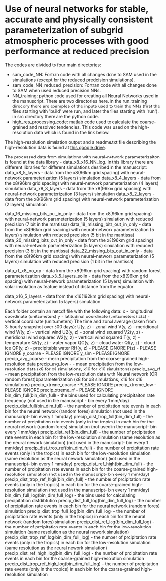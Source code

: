 # Use of neural networks for stable, accurate and physically consistent parameterization of subgrid atmospheric processes with good performance at reduced precision

The codes are divided to four main directories:
- sam_code_NN: Fortran code with all changes done to SAM used in the simulations (except for the reduced predcision simulations). 
- sam_code_NN_reduced_precision: Fortran code with all changes done to SAM when used reduced precision NNs. 
- NN_training: python code used for creating all Neural Networks used in the manuscript. There are two directories here. In the run_training direcory there are examples of the inputs used to train the NNs (first the files starting with 'build' were run, and later the files starting with 'run'). in src directory there are the python code. 
- high_res_processing_code: matlab code used to calculate the coarse-grained and resolved tendencies. This code was used on the high-resolution data which is found in the link below. 

The high-resolution simulation output and a readme.txt file describing the high-resolution data is found at [this google drive](https://drive.google.com/drive/folders/1TRPDL6JkcLjgTHJL9Ib_Z4XuPyvNVIyY).


The processed data from simulations with neural-network parameterizaiton is found at the data library - data_x8_x16_NN_log.
In this library there are different libraries for different simulations desribed in the manuscript:
data_x8_5_layers - data from the x8(96km grid spacing) with neural-network parameterization (5 layers) simulation 
data_x8_4_layers - data from the x8(96km grid spacing) with neural-network parameterization (4 layers) simulation
data_x8_3_layers - data from the x8(96km grid spacing) with neural-network parameterization (3 layers) simulation
data_x8_2_layers - data from the x8(96km grid spacing) with neural-network parameterization (2 layers) simulation

data_16_missing_bits_out_in_only - data from the x8(96km grid spacing) with neural-network parameterization (5 layers) simulation  with reduced precision (7 bit in the mantissa)
data_18_missing_bits_out_in_only - data from the x8(96km grid spacing) with neural-network parameterization (5 layers) simulation  with reduced precision (5 bit in the mantissa)
data_20_missing_bits_out_in_only - data from the x8(96km grid spacing) with neural-network parameterization (5 layers) simulation  with reduced precision (3 bit in the mantissa)
data_22_missing_bits_out_in_only - data from the x8(96km grid spacing) with neural-network parameterization (5 layers) simulation  with reduced precision (1 bit in the mantissa)

data_rf_x8_no_qp - data from the x8(96km grid spacing) with random forest parameterization
data_x8_5_layers_solin - data from the x8(96km grid spacing) with neural-network parameterization (5 layers) simulation with solar insolation as feature instead of distance from the equator

data_x16_5_layers - data from the x16(192km grid spacing) with neural-network parameterization (5 layers) simulation 

Each folder contain an netcdf file with the following data:
x -  longitudinal coordinate (units:meters)
y - latitudinal coordinate (units:meters)
z(z) - vertical coordinate (units:meters)
The time and zonal average (taken from 3-hourly snapshot over 500 days):
	 U(y, z) - zonal wind
	 V(y, z) - meridional wind
	 W(y, z) - vertical wind
	 U2(y, z) - zonal wind squared
	 V2(y, z) - meridional wind squared
	 W2(y, z) - vertical wind squared
	 T(y, z) - temperature 
	 QV(y, z) - water vapor
	 QC(y, z) - cloud water
	 QI(y, z) - cloud ice
	 QP(y, z) - precipitable water
	 RH(y, z) - PLEASE IGNORE
	 P(z) - PLEASE IGNORE
	 y_coarse - PLEASE IGNORE
	 y_sim - PLEASE IGNORE
	 precip_avg_coarse - mean precipitation from the coarse-grained high-resolution data
	 precip_avg_low - - mean precipitation from the low-resolution data (x8 for x8 simulations, x16 for x16 simulaitons)
	 precip_avg_rf - mean precipitation from the low-resolution data with Neural network (OR random forest)bparameterization (x8 for x8 simulations, x16 for x16 simulaitons)
	 precip_xtreme_coarse -PLEASE IGNORE
	 precip_xtreme_low - PLEASE IGNORE
	 precip_xtreme_rf - PLEASE IGNORE
	 bin_dim_full(bin_dim_full) - the bins used for calculating precipitaiton rate frequency (not used in the manuscript - bin every 1 mm/day)
	 precip_dist_full(bin_dim_full) - the number of prcipitation rate events in each bin for the neural network (random fores) simulation (not used in the manuscript- bin every 1 mm/day)
	 precip_dist_trop_full(bin_dim_full)  - the number of prcipitation rate events (only in the tropics) in each bin for the neural network (random fores) simulation (not used in the manuscript- bin every 1 mm/day)
	 precip_dist_ref(bin_dim_full) - the number of prcipitation rate events in each bin for the low-resolution simulation (same resolution as the neural nework simulation) (not used in the manuscript- bin every 1 mm/day)
	 precip_dist_trop_ref(bin_dim_full) - the number of prcipitation rate events (only in the tropics) in each bin for the low-resolution simulation (same resolution as the neural nework simulation) (not used in the manuscript- bin every 1 mm/day)
	 precip_dist_ref_high(bin_dim_full) - the number of prcipitation rate events in each bin for the coarse-grained high-resolution simulation (not used in the manuscript- bin every 1 mm/day)
	 precip_dist_trop_ref_high(bin_dim_full) - the number of prcipitation rate events (only in the tropics) in each bin for the coarse-grained high-resolution simulation (not used in the manuscript- bin every 1 mm/day)
	 bin_dim_full_log(bin_dim_full_log) - the bins used for calculating precipitation distdibtution
	 precip_dist_full_log(bin_dim_full_log) - the number of prcipitation rate events in each bin for the neural network (random fores) simulation
	 precip_dist_trop_full_log(bin_dim_full_log) - the number of prcipitation rate events (only in the tropics) in each bin for the neural network (random fores) simulation
	 precip_dist_ref_log(bin_dim_full_log) - the number of prcipitation rate events in each bin for the low-resolution simulation (same resolution as the neural nework simulation)
	 precip_dist_trop_ref_log(bin_dim_full_log) - the number of prcipitation rate events (only in the tropics) in each bin for the low-resolution simulation (same resolution as the neural nework simulation)
	 precip_dist_ref_high_log(bin_dim_full_log) - the number of prcipitation rate events in each bin for the coarse-grained high-resolution simulation
	 precip_dist_trop_ref_high_log(bin_dim_full_log) - the number of prcipitation rate events (only in the tropics) in each bin for the coarse-grained high-resolution simulation



